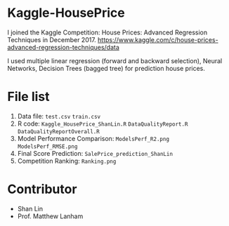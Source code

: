 # Kaggle-HousePrice
I joined the Kaggle Competition: House Prices: Advanced Regression Techniques in December 2017.
https://www.kaggle.com/c/house-prices-advanced-regression-techniques/data

I used multiple linear regression (forward and backward selection), Neural Networks, Decision Trees (bagged tree) for prediction house prices.

# File list
1. Data file: `test.csv` `train.csv`
2. R code: `Kaggle_HousePrice_ShanLin.R` `DataQualityReport.R` `DataQualityReportOverall.R`
3. Model Performance Comparison: `ModelsPerf_R2.png` `ModelsPerf_RMSE.png` 
4. Final Score Prediction: `SalePrice_prediction_ShanLin`
5. Competition Ranking: `Ranking.png`

# Contributor
* Shan Lin
* Prof. Matthew Lanham
